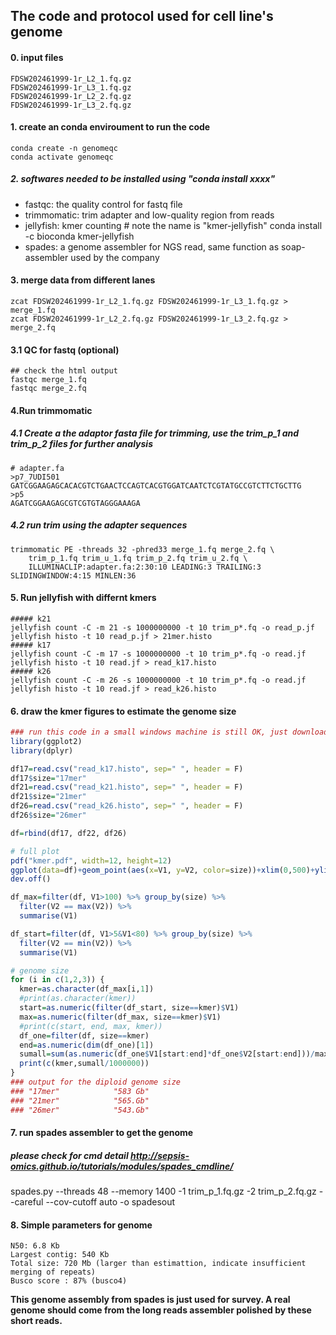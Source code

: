 ## The code and protocol used for cell line's genome
#### 0. input files
    FDSW202461999-1r_L2_1.fq.gz
    FDSW202461999-1r_L3_1.fq.gz
    FDSW202461999-1r_L2_2.fq.gz
    FDSW202461999-1r_L3_2.fq.gz
    
#### 1. create an conda enviroument  to run the code
    conda create -n genomeqc
    conda activate genomeqc
##### 2. softwares needed to be installed using "conda install xxxx"
- fastqc: the quality control for fastq file
- trimmomatic: trim adapter and low-quality region from reads
- jellyfish: kmer counting # note the name is "kmer-jellyfish" conda install -c bioconda kmer-jellyfish
- spades: a genome assembler for NGS read, same function as soap-assembler used by the company

#### 3.  merge data from different lanes
    zcat FDSW202461999-1r_L2_1.fq.gz FDSW202461999-1r_L3_1.fq.gz > merge_1.fq
    zcat FDSW202461999-1r_L2_2.fq.gz FDSW202461999-1r_L3_2.fq.gz > merge_2.fq
#### 3.1 QC for fastq (optional)
    ## check the html output 
    fastqc merge_1.fq
    fastqc merge_2.fq

#### 4.Run trimmomatic
##### 4.1 Create a the adaptor fasta file for trimming, use the trim_p_1 and trim_p_2 files for further analysis
```
# adapter.fa
>p7_7UDI501
GATCGGAAGAGCACACGTCTGAACTCCAGTCACGTGGATCAATCTCGTATGCCGTCTTCTGCTTG
>p5
AGATCGGAAGAGCGTCGTGTAGGGAAAGA
```
##### 4.2 run trim using the adapter sequences
    trimmomatic PE -threads 32 -phred33 merge_1.fq merge_2.fq \
	    trim_p_1.fq trim_u_1.fq trim_p_2.fq trim_u_2.fq \
	    ILLUMINACLIP:adapter.fa:2:30:10 LEADING:3 TRAILING:3 SLIDINGWINDOW:4:15 MINLEN:36
	    
#### 5. Run jellyfish with differnt kmers
```
##### k21
jellyfish count -C -m 21 -s 1000000000 -t 10 trim_p*.fq -o read_p.jf
jellyfish histo -t 10 read_p.jf > 21mer.histo
##### k17
jellyfish count -C -m 17 -s 1000000000 -t 10 trim_p*.fq -o read.jf
jellyfish histo -t 10 read.jf > read_k17.histo
##### k26
jellyfish count -C -m 26 -s 1000000000 -t 10 trim_p*.fq -o read.jf
jellyfish histo -t 10 read.jf > read_k26.histo
```

#### 6. draw the kmer figures to estimate the genome size
```R
### run this code in a small windows machine is still OK, just download these .histo file to local machine
library(ggplot2)
library(dplyr)

df17=read.csv("read_k17.histo", sep=" ", header = F)
df17$size="17mer"
df21=read.csv("read_k21.histo", sep=" ", header = F)
df21$size="21mer"
df26=read.csv("read_k26.histo", sep=" ", header = F)
df26$size="26mer"

df=rbind(df17, df22, df26)

# full plot
pdf("kmer.pdf", width=12, height=12)
ggplot(data=df)+geom_point(aes(x=V1, y=V2, color=size))+xlim(0,500)+ylim(0, 1e7)+theme_bw()+xlab("Kmer number")+ylab("Count")
dev.off()

df_max=filter(df, V1>100) %>% group_by(size) %>%
  filter(V2 == max(V2)) %>%
  summarise(V1)

df_start=filter(df, V1>5&V1<80) %>% group_by(size) %>%
  filter(V2 == min(V2)) %>%
  summarise(V1)

# genome size
for (i in c(1,2,3)) {
  kmer=as.character(df_max[i,1])
  #print(as.character(kmer))
  start=as.numeric(filter(df_start, size==kmer)$V1)
  max=as.numeric(filter(df_max, size==kmer)$V1)
  #print(c(start, end, max, kmer))
  df_one=filter(df, size==kmer)
  end=as.numeric(dim(df_one)[1])
  sumall=sum(as.numeric(df_one$V1[start:end]*df_one$V2[start:end]))/max
  print(c(kmer,sumall/1000000))
}
### output for the diploid genome size
### "17mer"            "583 Gb"
### "21mer"            "565.Gb"
### "26mer"            "543.Gb"
```

#### 7. run spades assembler to get the genome
##### please check for cmd detail http://sepsis-omics.github.io/tutorials/modules/spades_cmdline/
spades.py --threads 48 --memory 1400 -1 trim_p_1.fq.gz -2 trim_p_2.fq.gz --careful --cov-cutoff auto -o spadesout

#### 8. Simple parameters for genome
    N50: 6.8 Kb
    Largest contig: 540 Kb
    Total size: 720 Mb (larger than estimattion, indicate insufficient merging of repeats)
    Busco score : 87% (busco4) 
**This genome assembly from spades is just used for survey. A real genome should come from the long reads assembler polished by these short reads.**

